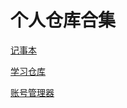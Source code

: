 # 个人仓库合集

[记事本](https://drintau.github.io/NoteBook)

[学习仓库](https://drintau.github.io/StudyRepository)

[账号管理器](https://drintau.github.io/AccountManager)
